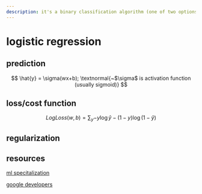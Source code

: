 ```yaml
---
description: it's a binary classification algorithm (one of two options) ex. is a cat?
---
```


# logistic regression

## prediction

$$
\hat{y} = \sigma(wx+b); \textnormal{~$\sigma$ is activation function (usually sigmoid)}
$$

## loss/cost function

$$
LogLoss(w, b) = \sum_y{-y\log{\hat{y}}- (1 - y) \log{(1 - \hat{y})}}
$$

## regularization

## resources

[ml specitalization](https://www.coursera.org/learn/neural-networks-deep-learning/home/week/2)

[google developers](https://developers.google.com/machine-learning/crash-course/logistic-regression/model-training)

